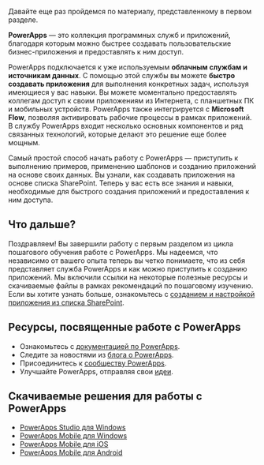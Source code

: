 Давайте еще раз пройдемся по материалу, представленному в первом разделе.

**PowerApps** — это коллекция программных служб и приложений, благодаря которым можно быстрее создавать пользовательские бизнес-приложения и предоставлять к ним доступ.

PowerApps подключается к уже используемым **облачным службам и источникам данных**. С помощью этой службы вы можете **быстро создавать приложения** для выполнения конкретных задач, используя имеющиеся у вас навыки. Вы можете моментально предоставлять коллегам доступ к своим приложениям из Интернета, с планшетных ПК и мобильных устройств. PowerApps также интегрируется с **Microsoft Flow**, позволяя активировать рабочие процессы в рамках приложений. В службу PowerApps входит несколько основных компонентов и ряд связанных технологий, которые делают это решение еще более мощным.

Самый простой способ начать работу с PowerApps — приступить к выполнению примеров, применению шаблонов и созданию приложений на основе своих данных. Вы узнали, как создавать приложения на основе списка SharePoint. Теперь у вас есть все знания и навыки, необходимые для быстрого создания приложений и предоставления к ним доступа. 

## <a name="whats-next"></a>Что дальше?
Поздравляем! Вы завершили работу с первым разделом из цикла пошагового обучения работе с PowerApps. Мы надеемся, что независимо от вашего опыта теперь вы четко понимаете, что из себя представляет служба PowerApps и как можно приступить к созданию приложений. Мы включили ссылки на некоторые полезные ресурсы и скачиваемые файлы в рамках рекомендаций по пошаговому изучению. Если вы хотите узнать больше, ознакомьтесь с [созданием и настройкой приложения из списка SharePoint](https://docs.microsoft.com/powerapps/guided-learning/create-app-sharepoint?tutorial-step=1).

## <a name="powerapps-resources"></a>Ресурсы, посвященные работе с PowerApps
* Ознакомьтесь с [документацией по PowerApps](https://docs.microsoft.com/powerapps/).
* Следите за новостями из [блога о PowerApps](https://powerapps.microsoft.com/blog/).
* Присоединитесь к [сообществу PowerApps](https://powerusers.microsoft.com/t5/PowerApps-Community/ct-p/PowerApps1).
* Улучшайте PowerApps, отправляя свои [идеи](https://powerusers.microsoft.com/t5/PowerApps-Ideas/idb-p/PowerAppsIdeas).

## <a name="powerapps-downloads"></a>Скачиваемые решения для работы с PowerApps
* [PowerApps Studio для Windows](https://aka.ms/powerappswin)
* [PowerApps Mobile для Windows](https://aka.ms/powerappswin)
* [PowerApps Mobile для iOS](https://aka.ms/powerappsios)
* [PowerApps Mobile для Android](https://aka.ms/powerappsandroid)

